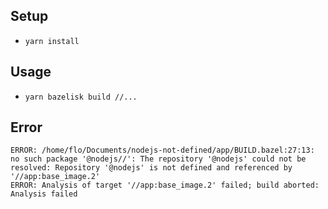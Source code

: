 ## Setup

- `yarn install`

## Usage

- `yarn bazelisk build //...`

## Error

```
ERROR: /home/flo/Documents/nodejs-not-defined/app/BUILD.bazel:27:13: no such package '@nodejs//': The repository '@nodejs' could not be resolved: Repository '@nodejs' is not defined and referenced by '//app:base_image.2'
ERROR: Analysis of target '//app:base_image.2' failed; build aborted: Analysis failed
```
